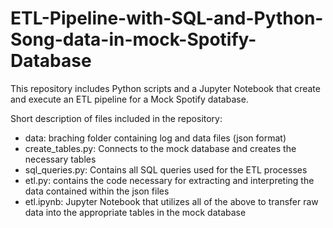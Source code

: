 # ETL-Pipeline-with-SQL-and-Python-Song-data-in-mock-Spotify-Database
This repository includes Python scripts and a Jupyter Notebook that create and execute an ETL pipeline for a Mock Spotify database.

Short description of files included in the repository:
  - data: braching folder containing log and data files (json format)
  - create_tables.py: Connects to the mock database and creates the necessary tables
  - sql_queries.py: Contains all SQL queries used for the ETL processes
  - etl.py: contains the code necessary for extracting and interpreting the data contained within the json files
  - etl.ipynb: Jupyter Notebook that utilizes all of the above to transfer raw data into the appropriate tables in the mock database
